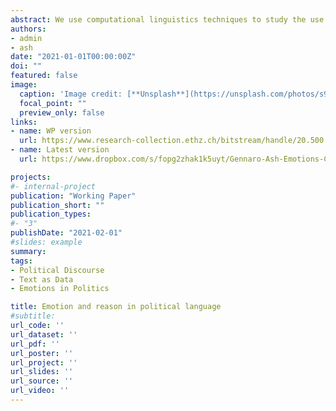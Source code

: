 ```yaml
---
abstract: We use computational linguistics techniques to study the use of emotion and reason in political discourse. Our new measure of emotionality in language combines lexicons for affective and cognitive processes, as well as word embeddings, to construct a dimension in language space between emotion and reason. After validating the method against human annotations, we apply it to scale 6 million speeches in the U.S. Congressional Record for the years 1858 through 2014. Intuitively, emotionality spikes during time of war and is highest for patriotism-related topics. In the time series, emotionality was relatively low and stable in the earlier years but increased significantly starting in the late 1970s. Comparing Members of Congress to their colleagues, we find that emotionality is higher for Democrats, for women, for ethnic/religious minorities, and for those with relatively extreme policy preferences (either left-wing or right-wing) as measured by roll call votes.
authors:
- admin
- ash
date: "2021-01-01T00:00:00Z"
doi: ""
featured: false
image:
  caption: 'Image credit: [**Unsplash**](https://unsplash.com/photos/s9CC2SKySJM)'
  focal_point: ""
  preview_only: false
links:
- name: WP version
  url: https://www.research-collection.ethz.ch/bitstream/handle/20.500.11850/468192/1/CLE_WP_2021_02.pdf
- name: Latest version
  url: https://www.dropbox.com/s/fopg2zhak1k5uyt/Gennaro-Ash-Emotions-Current.pdf?raw=1

projects:
#- internal-project
publication: "Working Paper"
publication_short: ""
publication_types:
#- "3"
publishDate: "2021-02-01"
#slides: example
summary: 
tags: 
- Political Discourse
- Text as Data
- Emotions in Politics

title: Emotion and reason in political language
#subtitle: 
url_code: ''
url_dataset: ''
url_pdf: ''
url_poster: ''
url_project: ''
url_slides: ''
url_source: ''
url_video: ''
---
```


